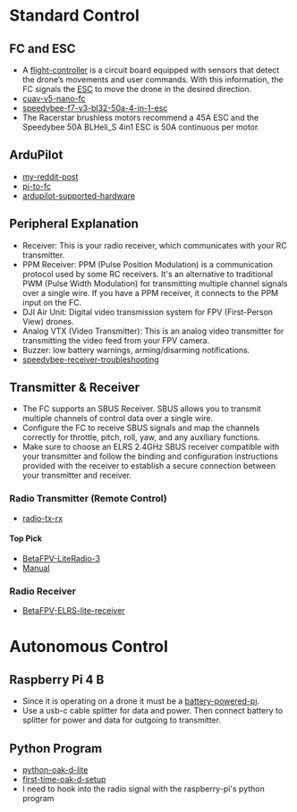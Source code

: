 # Standard Control
## FC and ESC
* A [flight-controller](https://oscarliang.com/flight-controller-explained/#Flight-Controller-What-it-is-and-How-it-Works) is a circuit board equipped with sensors that detect the drone’s movements and user commands. With this information, the FC signals the [ESC](https://oscarliang.com/esc/) to move the drone in the desired direction.
* [cuav-v5-nano-fc](https://ardupilot.org/copter/docs/common-cuav-v5nano-overview.html)
* [speedybee-f7-v3-bl32-50a-4-in-1-esc](https://www.speedybee.com/speedybee-f7-v3-bl32-50a-4-in-1-esc/#Manual)
* The Racerstar brushless motors recommend a 45A ESC and the Speedybee 50A BLHeli_S 4in1 ESC is 50A continuous per motor.

## ArduPilot
* [my-reddit-post](https://www.reddit.com/r/diydrones/comments/16gkw2b/autonomous_raspberry_pi_to_fcesc_stack_control/?utm_source=share&utm_medium=web2x&context=3)
* [pi-to-fc](https://www.reddit.com/r/diydrones/comments/uwreq1/fpv_drone_using_raspberry_pi/?rdt=37023)
* [ardupilot-supported-hardware](https://ardupilot.org/copter/docs/common-autopilots.html)

## Peripheral Explanation
* Receiver: This is your radio receiver, which communicates with your RC transmitter.
* PPM Receiver: PPM (Pulse Position Modulation) is a communication protocol used by some RC receivers. It's an alternative to traditional PWM (Pulse Width Modulation) for transmitting multiple channel signals over a single wire. If you have a PPM receiver, it connects to the PPM input on the FC.
* DJI Air Unit: Digital video transmission system for FPV (First-Person View) drones.
* Analog VTX (Video Transmitter): This is an analog video transmitter for transmitting the video feed from your FPV camera.
* Buzzer: low battery warnings, arming/disarming notifications.
* [speedybee-receiver-troubleshooting](https://speedybee.zendesk.com/hc/en-us/articles/13971551993243-How-to-set-up-your-receiver-in-Betaflight-configurator-on-SpeedyBee-F7-V3-flight-controller-)

## Transmitter & Receiver
* The FC supports an SBUS Receiver. SBUS allows you to transmit multiple channels of control data over a single wire.
* Configure the FC to receive SBUS signals and map the channels correctly for throttle, pitch, roll, yaw, and any auxiliary functions.
* Make sure to choose an ELRS 2.4GHz SBUS receiver compatible with your transmitter and follow the binding and configuration instructions provided with the receiver to establish a secure connection between your transmitter and receiver.
### Radio Transmitter (Remote Control)
* [radio-tx-rx](https://oscarliang.com/radio-transmitter/)
#### Top Pick
* [BetaFPV-LiteRadio-3](https://betafpv.com/products/literadio-3-radio-transmitter)
* [Manual](https://manuals.plus/betafpv/literadio-3-radio-transmitter-manual#axzz8CFUM5o3S)
### Radio Receiver
* [BetaFPV-ELRS-lite-receiver](https://www.drone-fpv-racer.com/en/elrs-lite-receiver-by-betafpv-9218.html#/10019-antenna-tower_antenna)

# Autonomous Control
## Raspberry Pi 4 B
* Since it is operating on a drone it must be a [battery-powered-pi](https://www.circuitbasics.com/how-to-power-your-raspberry-pi-with-a-lithium-battery/).
* Use a usb-c cable splitter for data and power. Then connect battery to splitter for power and data for outgoing to transmitter.

## Python Program
* [python-oak-d-lite](https://core-electronics.com.au/guides/oak-d-lite-raspberry-pi/)
* [first-time-oak-d-setup](https://www.youtube.com/watch?v=e_uPEE_zlDo)
* I need to hook into the radio signal with the raspberry-pi's python program